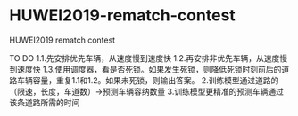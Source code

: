 # HUWEI2019-rematch-contest
HUWEI2019 rematch contest

TO DO
1.1.先安排优先车辆，从速度慢到速度快
1.2.再安排非优先车辆，从速度慢到速度快
1.3.使用调度器，看是否死锁。如果发生死锁，则降低死锁时刻前后的道路车辆容量，重复1.1和1.2。如果未死锁，则输出答案。
2.训练模型通过道路的（限速，长度，车道数）->预测车辆容纳数量
3.训练模型更精准的预测车辆通过该条道路所需的时间
